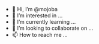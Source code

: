 - 👋 Hi, I’m @mojoba
- 👀 I’m interested in ...
- 🌱 I’m currently learning ...
- 💞️ I’m looking to collaborate on ...
- 📫 How to reach me ...

<!---
mojoba/mojoba is a ✨ special ✨ repository because its `README.md` (this file) appears on your GitHub profile.
You can click the Preview link to take a look at your changes.
--->
